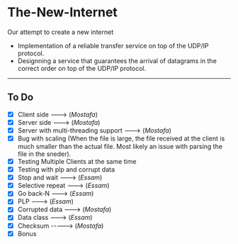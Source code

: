 # The-New-Internet
Our attempt to create a new internet
* Implementation of a reliable transfer service on top of the UDP/IP protocol.
* Designning a service that guarantees the arrival of datagrams in the correct order on top of the UDP/IP protocol.
---

## To Do ##

- [X] Client side ---> (*Mostafa*)
- [X] Server side ---> (*Mostafa*)
- [X] Server with multi-threading support ---> (*Mostafa*)
- [X] Bug with scaling (When the file is large, the file received at the client is much smaller than the actual file. Most likely an issue with parsing the file in the sneder).
- [X] Testing Multiple Clients at the same time
- [X] Testing with plp and corrupt data
- [X] Stop and wait ---> (*Essam*)
- [X] Selective repeat ---> (*Essam*)
- [X] Go back-N ---> (*Essam*)
- [X] PLP ---> (*Essam*)
- [X] Corrupted data ---> (*Mostafa*)
- [X] Data class ---> (*Essam*)
- [X] Checksum -----> (*Mostafa*)
- [X] Bonus
